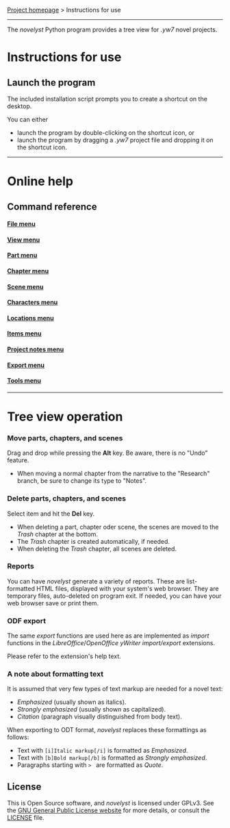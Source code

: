 [Project homepage](https://peter88213.github.io/novelyst) > Instructions for use

--- 

The *novelyst* Python program provides a tree view for *.yw7* novel projects.

# Instructions for use

## Launch the program

The included installation script prompts you to create a shortcut on the desktop. 

You can either

- launch the program by double-clicking on the shortcut icon, or
- launch the program by dragging a *.yw7* project file and dropping it on the shortcut icon.


--- 

# Online help

## Command reference

#### [File menu](https://peter88213.github.io/novelyst/help/file_menu)
#### [View menu](https://peter88213.github.io/novelyst/help/view_menu)
#### [Part menu](https://peter88213.github.io/novelyst/help/part_menu)
#### [Chapter menu](https://peter88213.github.io/novelyst/help/chapter_menu)
#### [Scene menu](https://peter88213.github.io/novelyst/help/scene_menu)
#### [Characters menu](https://peter88213.github.io/novelyst/help/characters_menu)
#### [Locations menu](https://peter88213.github.io/novelyst/help/locations_menu)
#### [Items menu](https://peter88213.github.io/novelyst/help/items_menu)
#### [Project notes menu](https://peter88213.github.io/novelyst/help/project_notes_menu)
#### [Export menu](https://peter88213.github.io/novelyst/help/export_menu)
#### [Tools menu](https://peter88213.github.io/novelyst/help/tools_menu)


--- 

# Tree view operation

### Move parts, chapters, and scenes

Drag and drop while pressing the **Alt** key. Be aware, there is no "Undo" feature. 
- When moving a normal chapter from the narrative to the "Research" branch, be sure to
  change its type to "Notes".

### Delete parts, chapters, and scenes

Select item and hit the **Del** key.

- When deleting a part, chapter oder scene, the scenes are moved to the _Trash_ chapter at the bottom. 
- The _Trash_ chapter is created automatically, if needed. 
- When deleting the _Trash_ chapter, all scenes are deleted.



### Reports

You can have *novelyst* generate a variety of reports. These are list-formatted HTML files, 
displayed with your system's web browser. They are temporary files, auto-deleted on program exit.
If needed, you can have your web browser save or print them.

### ODF export

The same *export* functions are used here as are implemented as *import* functions in the 
*LibreOffice*/*OpenOffice* *yWriter import/export* extensions.

Please refer to the extension's help text. 


### A note about formatting text

It is assumed that very few types of text markup are needed for a novel text:

- *Emphasized* (usually shown as italics).
- *Strongly emphasized* (usually shown as capitalized).
- *Citation* (paragraph visually distinguished from body text).

When exporting to ODT format, *novelyst* replaces these formattings as follows: 

- Text with `[i]Italic markup[/i]` is formatted as *Emphasized*.
- Text with `[b]Bold markup[/b]` is formatted as *Strongly emphasized*. 
- Paragraphs starting with `> ` are formatted as *Quote*.

## License

This is Open Source software, and *novelyst* is licensed under GPLv3. See the
[GNU General Public License website](https://www.gnu.org/licenses/gpl-3.0.en.html) for more
details, or consult the [LICENSE](https://github.com/peter88213/novelyst/blob/main/LICENSE) file.

